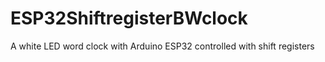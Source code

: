 # ESP32ShiftregisterBWclock
A white LED word clock with Arduino ESP32 controlled with shift registers
